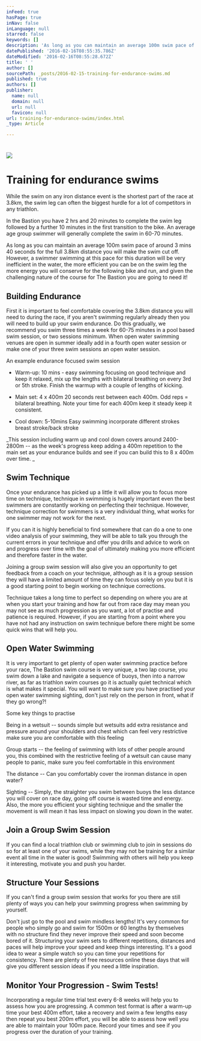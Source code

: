 ```yaml
---
inFeed: true
hasPage: true
inNav: false
inLanguage: null
starred: false
keywords: []
description: 'As long as you can maintain an average 100m swim pace of around 3 mins 40 seconds for the full 3.8km distance you will make the swim cut off. However, a swimmer swimming at this pace for this duration will be very inefficient in the water, the more efficient you can be on the swim leg the more energy you will conserve for the following bike and run, and given the challenging nature of the course for The Bastion you are going to need it!'
datePublished: '2016-02-16T08:55:35.786Z'
dateModified: '2016-02-16T08:55:28.672Z'
title: ' '
author: []
sourcePath: _posts/2016-02-15-training-for-endurance-swims.md
published: true
authors: []
publisher:
  name: null
  domain: null
  url: null
  favicon: null
url: training-for-endurance-swims/index.html
_type: Article

---
```

# ![](https://the-grid-user-content.s3-us-west-2.amazonaws.com/236836f2-bd14-4cb4-8572-617c568d8773.jpg)

# Training for endurance swims

While the swim on any iron distance event is the shortest part of the race at 3.8km, the swim
leg can often the biggest hurdle for a lot of competitors in any triathlon. 

In the Bastion you have 2 hrs and 20 minutes to complete the swim leg followed by a further
10 minutes in the first transition to the bike. An average age group swimmer will generally
complete the swim in 60-70 minutes. 

As long as you can maintain an average 100m swim pace of around 3 mins 40 seconds for
the full 3.8km distance you will make the swim cut off. However, a swimmer swimming at this
pace for this duration will be very inefficient in the water, the more efficient you can be on the
swim leg the more energy you will conserve for the following bike and run, and given the
challenging nature of the course for The Bastion you are going to need it! 

## Building Endurance 

First it is important to feel comfortable covering the 3.8km distance you will need to during
the race, if you aren't swimming regularly already then you will need to build up your swim
endurance. Do this gradually, we recommend you swim three times a week for 60-75
minutes in a pool based swim session, or two sessions minimum. When open water
swimming venues are open in summer ideally add in a fourth open water session or make
one of your three swim sessions an open water session. 

An example endurance focused swim session

* Warm-up: 10 mins - easy swimming focusing on good technique and keep it relaxed,
mix up the lengths with bilateral breathing on every 3rd or 5th stroke. Finish the warmup
with a couple of lengths of kicking. 

* Main set: 4 x 400m 20 seconds rest between each 400m. Odd reps = bilateral
breathing. Note your time for each 400m keep it steady keep it consistent. 

* Cool down: 5-10mins Easy swimming incorporate different strokes breast stroke/back
stroke 

_This session including warm up and cool down covers around 2400-2800m -- as the
week's progress keep adding a 400m repetition to the main set as your endurance
builds and see if you can build this to 8 x 400m over time. _

## Swim Technique 

Once your endurance has picked up a little it will allow you to focus more time on technique,
technique in swimming is hugely important even the best swimmers are constantly working
on perfecting their technique. However, technique correction for swimmers is a very
individual thing, what works for one swimmer may not work for the next. 

If you can it is highly beneficial to find somewhere that can do a one to one video analysis of
your swimming, they will be able to talk you through the current errors in your technique and
offer you drills and advice to work on and progress over time with the goal of ultimately
making you more efficient and therefore faster in the water. 

Joining a group swim session will also give you an opportunity to get feedback from a coach
on your technique, although as it is a group session they will have a limited amount of time
they can focus solely on you but it is a good starting point to begin working on technique
corrections.

Technique takes a long time to perfect so depending on where you are at when you start
your training and how far out from race day may mean you may not see as much
progression as you want, a lot of practise and patience is required. However, if you are
starting from a point where you have not had any instruction on swim technique before there
might be some quick wins that will help you. 

## Open Water Swimming 

It is very important to get plenty of
open water swimming practice
before your race, The Bastion swim
course is very unique, a two lap
course, you swim down a lake and
navigate a sequence of buoys, then
into a narrow river, as far as
triathlon swim courses go it is
actually quiet technical which is
what makes it special. You will want
to make sure you have practised
your open water swimming sighting,
don't just rely on the person in front,
what if they go wrong?! 

Some key things to practise 

Being in a wetsuit -- sounds simple but wetsuits add extra resistance and pressure
around your shoulders and chest which can feel very restrictive make sure you are
comfortable with this feeling 

Group starts -- the feeling of swimming with lots of other people around you, this
combined with the restrictive feeling of a wetsuit can cause many people to panic,
make sure you feel comfortable in this environment 

The distance -- Can you comfortably cover the ironman distance in open water? 

Sighting -- Simply, the straighter you swim between buoys the less distance you will
cover on race day, going off course is wasted time and energy. Also, the more you
efficient your sighting technique and the smaller the movement is will mean it has
less impact on slowing you down in the water.

## Join a Group Swim Session 

If you can find a local triathlon club or swimming club to join in sessions do so for at least
one of your swims, while they may not be training for a similar event all time in the water is
good! Swimming with others will help you keep it interesting, motivate you and push you
harder. 

## Structure Your Sessions 

If you can't find a group swim session that works for you there are still plenty of ways you
can help your swimming progress when swimming by yourself. 

Don't just go to the pool and swim mindless lengths! It's very common for people who simply
go and swim for 1500m or 60 lengths by themselves with no structure find they never
improve their speed and soon become bored of it. Structuring your swim sets to different
repetitions, distances and paces will help improve your speed and keep things interesting.
It's a good idea to wear a simple watch so you can time your repetitions for consistency.
There are plenty of free resources online these days that will give you different session ideas
if you need a little inspiration. 

## Monitor Your Progression - Swim Tests!

Incorporating a regular time trial test every 6-8 weeks will help you to assess how you are
progressing. A common test format is after a warm-up time your best 400m effort, take a
recovery and swim a few lengths easy then repeat you best 200m effort, you will be able to
assess how well you are able to maintain your 100m pace. Record your times and see if you
progress over the duration of your training.